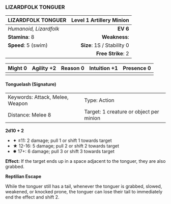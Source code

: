 ### LIZARDFOLK TONGUER

| LIZARDFOLK TONGUER     | **Level 1 Artillery Minion** |
| :--------------------- | ---------------------------: |
| *Humanoid, Lizardfolk* |                     **EV 6** |
| **Stamina**: 8         |                **Weakness**: |
| **Speed**: 5 (swim)    |   **Size**: 1S / Stability 0 |
|                        |           **Free Strike**: 2 |

| **Might** 0 | **Agility** +2 | **Reason** 0 | **Intuition** +1 | **Presence** 0 |
| ----------- | -------------- | ------------ | ---------------- | -------------- |
|             |                |              |                  |                |

#### Tonguelash (Signature)

|                                 |                                         |
| :------------------------------ | :-------------------------------------- |
| Keywords: Attack, Melee, Weapon | Type: Action                            |
| Distance: Melee 8               | Target: 1 creature or object per minion |

**2d10 + 2**

- ✦ ≤11: 2 damage; pull 1 or shift 1 towards target
- ★ 12-16: 5 damage; pull 2 or shift 2 towards target
- ✸ 17+: 6 damage; pull 3 or shift 3 towards target

**Effect:** If the target ends up in a space adjacent to the tonguer, they are also grabbed.

**Reptilian Escape**

While the tonguer still has a tail, whenever the tonguer is grabbed, slowed, weakened, or knocked prone, the tonguer can lose their tail to immediately end the effect and shift 2.
